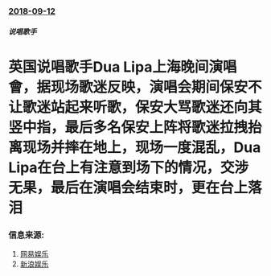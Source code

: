 ### [2018-09-12](/zh/news/2018/09/12/index.md)

##### 说唱歌手
# 英国说唱歌手Dua Lipa上海晚间演唱會，据现场歌迷反映，演唱会期间保安不让歌迷站起来听歌，保安大骂歌迷还向其竖中指，最后多名保安上阵将歌迷拉拽抬离现场并摔在地上，现场一度混乱，Dua Lipa在台上有注意到场下的情况，交涉无果，最后在演唱会结束时，更在台上落泪 




### 信息来源:

1. [  网易娱乐](https://entertainment.dbw.cn/system/2018/09/13/058070094.shtml)
2. [ 新浪娱乐](http://ent.sina.com.cn/y/youmei//doc-ihiycyfy0538218.shtml)
